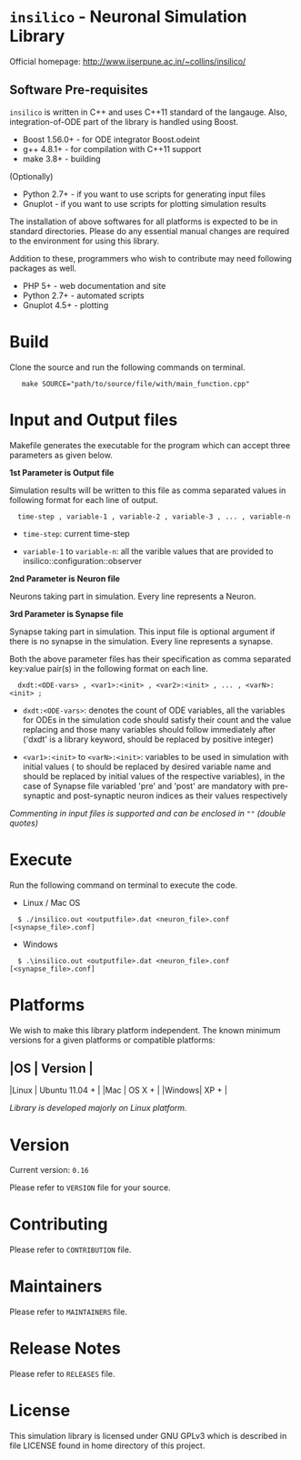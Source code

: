 
```insilico``` - Neuronal Simulation Library
============================================

Official homepage: http://www.iiserpune.ac.in/~collins/insilico/

Software Pre-requisites
-----------------------

```insilico``` is written in C++ and uses C++11 standard of the langauge. Also, integration-of-ODE part of the library is handled using Boost.

* Boost 1.56.0+ - for ODE integrator Boost.odeint
* g++ 4.8.1+ - for compilation with C++11 support
* make 3.8+ - building

(Optionally)
* Python 2.7+ - if you want to use scripts for generating input files
* Gnuplot - if you want to use scripts for plotting simulation results

The installation of above softwares for all platforms is expected to be in standard directories. Please do any essential manual changes are required to the environment for using this library.

Addition to these, programmers who wish to contribute may need following packages as well.

* PHP 5+ - web documentation and site
* Python 2.7+ - automated scripts
* Gnuplot 4.5+ - plotting

Build
=====

Clone the source and run the following commands on terminal.
```
   make SOURCE="path/to/source/file/with/main_function.cpp"
```
Input and Output files
======================

Makefile generates the executable for the program which can accept three parameters as given below.

**1st Parameter is Output file**

  Simulation results will be written to this file as comma separated values in following format for each line of output.
```
  time-step , variable-1 , variable-2 , variable-3 , ... , variable-n
```
  - ```time-step```: current time-step
  
  - ```variable-1``` to ```variable-n```: all the varible values that are provided to insilico::configuration::observer

**2nd Parameter is Neuron file**

  Neurons taking part in simulation. Every line represents a Neuron.

**3rd Parameter is Synapse file**

  Synapse taking part in simulation. This input file is optional argument if there is no synapse in the simulation. Every line represents a synapse.

  Both the above parameter files has their specification as comma separated key:value pair(s) in the following format on each line.
```
  dxdt:<ODE-vars> , <var1>:<init> , <var2>:<init> , ... , <varN>:<init> ;
```
  - ```dxdt:<ODE-vars>```: denotes the count of ODE variables, all the variables for ODEs in the simulation code should satisfy their count and the value replacing <ODE-vars> and those many variables should follow immediately after ('dxdt' is a library keyword, <ODE-vars> should be replaced by positive integer)
  
  - ```<var1>:<init>``` to ```<varN>:<init>```: variables to be used in simulation with initial values (<var1> to <varN> should be replaced by desired variable name and <init> should be replaced by initial values of the respective variables), in the case of Synapse file variabled 'pre' and 'post' are mandatory with pre-synaptic and post-synaptic neuron indices as their values respectively

*Commenting in input files is supported and can be enclosed in ```""``` (double quotes)*

Execute
=======

Run the following command on terminal to execute the code.

* Linux / Mac OS
```
  $ ./insilico.out <outputfile>.dat <neuron_file>.conf [<synapse_file>.conf]
```
* Windows
```
  $ .\insilico.out <outputfile>.dat <neuron_file>.conf [<synapse_file>.conf]
```
Platforms
=========

We wish to make this library platform independent. The known minimum versions for a given platforms or compatible platforms:

|OS     | Version        |
--------------------------
|Linux  | Ubuntu 11.04 + |
|Mac    | OS X +         |
|Windows| XP +           |

*Library is developed majorly on Linux platform.*

Version
=======

Current version: ```0.16```

Please refer to ```VERSION``` file for your source.

Contributing
============

Please refer to ```CONTRIBUTION``` file.

Maintainers
===========

Please refer to ```MAINTAINERS``` file.

Release Notes
=============

Please refer to ```RELEASES``` file.

License
=======

This simulation library is licensed under GNU GPLv3 which is described in file LICENSE found in home directory of this project.
